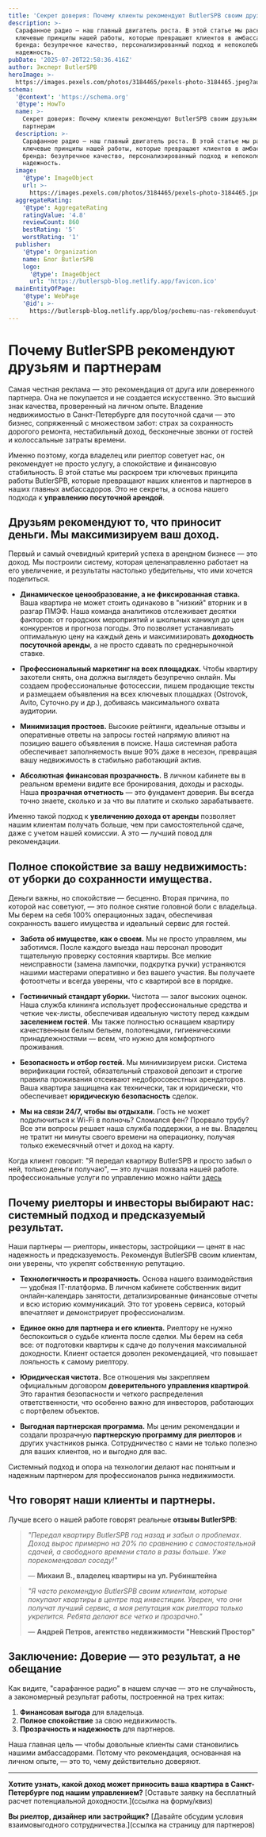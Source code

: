 ```yaml
---
title: 'Секрет доверия: Почему клиенты рекомендуют ButlerSPB своим друзьям и партнерам'
description: >-
  Сарафанное радио — наш главный двигатель роста. В этой статье мы раскроем
  ключевые принципы нашей работы, которые превращают клиентов в амбассадоров
  бренда: безупречное качество, персонализированный подход и непоколебимая
  надежность.
pubDate: '2025-07-20T22:58:36.416Z'
author: Эксперт ButlerSPB
heroImage: >-
  https://images.pexels.com/photos/3184465/pexels-photo-3184465.jpeg?auto=compress&cs=tinysrgb&w=1260&h=750&dpr=2
schema:
  '@context': 'https://schema.org'
  '@type': HowTo
  name: >-
    Секрет доверия: Почему клиенты рекомендуют ButlerSPB своим друзьям и
    партнерам
  description: >-
    Сарафанное радио — наш главный двигатель роста. В этой статье мы раскроем
    ключевые принципы нашей работы, которые превращают клиентов в амбассадоров
    бренда: безупречное качество, персонализированный подход и непоколебимая
    надежность.
  image:
    '@type': ImageObject
    url: >-
      https://images.pexels.com/photos/3184465/pexels-photo-3184465.jpeg?auto=compress&cs=tinysrgb&w=1260&h=750&dpr=2
  aggregateRating:
    '@type': AggregateRating
    ratingValue: '4.8'
    reviewCount: 860
    bestRating: '5'
    worstRating: '1'
  publisher:
    '@type': Organization
    name: Блог ButlerSPB
    logo:
      '@type': ImageObject
      url: 'https://butlerspb-blog.netlify.app/favicon.ico'
  mainEntityOfPage:
    '@type': WebPage
    '@id': >-
      https://butlerspb-blog.netlify.app/blog/pochemu-nas-rekomenduyut-druzyam-i-partneram/
---
```


# Почему ButlerSPB рекомендуют друзьям и партнерам

Самая честная реклама — это рекомендация от друга или доверенного партнера. Она не покупается и не создается искусственно. Это высший знак качества, проверенный на личном опыте. Владение недвижимостью в Санкт-Петербурге для посуточной сдачи — это бизнес, сопряженный с множеством забот: страх за сохранность дорогого ремонта, нестабильный доход, бесконечные звонки от гостей и колоссальные затраты времени.

Именно поэтому, когда владелец или риелтор советует нас, он рекомендует не просто услугу, а спокойствие и финансовую стабильность. В этой статье мы раскроем три ключевых принципа работы ButlerSPB, которые превращают наших клиентов и партнеров в наших главных амбассадоров. Это не секреты, а основа нашего подхода к **управлению посуточной арендой**.

## Друзьям рекомендуют то, что приносит деньги. Мы максимизируем ваш доход.

Первый и самый очевидный критерий успеха в арендном бизнесе — это доход. Мы построили систему, которая целенаправленно работает на его увеличение, и результаты настолько убедительны, что ими хочется поделиться.

*   **Динамическое ценообразование, а не фиксированная ставка.** Ваша квартира не может стоить одинаково в "низкий" вторник и в разгар ПМЭФ. Наша команда аналитиков отслеживает десятки факторов: от городских мероприятий и школьных каникул до цен конкурентов и прогноза погоды. Это позволяет устанавливать оптимальную цену на каждый день и максимизировать **доходность посуточной аренды**, а не просто сдавать по среднерыночной ставке.

*   **Профессиональный маркетинг на всех площадках.** Чтобы квартиру захотели снять, она должна выглядеть безупречно онлайн. Мы создаем профессиональные фотосессии, пишем продающие тексты и размещаем объявления на всех ключевых площадках (Ostrovok, Avito, Суточно.ру и др.), добиваясь максимального охвата аудитории.

*   **Минимизация простоев.** Высокие рейтинги, идеальные отзывы и оперативные ответы на запросы гостей напрямую влияют на позицию вашего объявления в поиске. Наша системная работа обеспечивает заполняемость выше 90% даже в несезон, превращая вашу недвижимость в стабильно работающий актив.

*   **Абсолютная финансовая прозрачность.** В личном кабинете вы в реальном времени видите все бронирования, доходы и расходы. Наша **прозрачная отчетность** — это фундамент доверия. Вы всегда точно знаете, сколько и за что вы платите и сколько зарабатываете.

Именно такой подход к **увеличению дохода от аренды** позволяет нашим клиентам получать больше, чем при самостоятельной сдаче, даже с учетом нашей комиссии. А это — лучший повод для рекомендации.

## Полное спокойствие за вашу недвижимость: от уборки до сохранности имущества.

Деньги важны, но спокойствие — бесценно. Вторая причина, по которой нас советуют, — это полное снятие головной боли с владельца. Мы берем на себя 100% операционных задач, обеспечивая сохранность вашего имущества и идеальный сервис для гостей.

*   **Забота об имуществе, как о своем.** Мы не просто управляем, мы заботимся. После каждого выезда наш персонал проводит тщательную проверку состояния квартиры. Все мелкие неисправности (замена лампочки, подкрутка ручки) устраняются нашими мастерами оперативно и без вашего участия. Вы получаете фотоотчеты и всегда уверены, что с квартирой все в порядке.

*   **Гостиничный стандарт уборки.** Чистота — залог высоких оценок. Наша служба клининга использует профессиональные средства и четкие чек-листы, обеспечивая идеальную чистоту перед каждым **заселением гостей**. Мы также полностью оснащаем квартиру качественным белым бельем, полотенцами, гигиеническими принадлежностями — всем, что нужно для комфортного проживания.

*   **Безопасность и отбор гостей.** Мы минимизируем риски. Система верификации гостей, обязательный страховой депозит и строгие правила проживания отсеивают недобросовестных арендаторов. Ваша квартира защищена как технически, так и юридически, что обеспечивает **юридическую безопасность** сделок.

*   **Мы на связи 24/7, чтобы вы отдыхали.** Гость не может подключиться к Wi-Fi в полночь? Сломался фен? Прорвало трубу? Все эти вопросы решает наша служба поддержки, а не вы. Владелец не тратит ни минуты своего времени на операционку, получая только ежемесячный отчет и доход на карту.

Когда клиент говорит: "Я передал квартиру ButlerSPB и просто забыл о ней, только деньги получаю", — это лучшая похвала нашей работе. профессиональные услуги по управлению можно найти <a href="https://butlerspb.ru/rent" target="_blank" rel="nofollow">здесь</a>

## Почему риелторы и инвесторы выбирают нас: системный подход и предсказуемый результат.

Наши партнеры — риелторы, инвесторы, застройщики — ценят в нас надежность и предсказуемость. Рекомендуя ButlerSPB своим клиентам, они уверены, что укрепят собственную репутацию.

*   **Технологичность и прозрачность.** Основа нашего взаимодействия — удобная IT-платформа. В личном кабинете собственник видит онлайн-календарь занятости, детализированные финансовые отчеты и всю историю коммуникаций. Это тот уровень сервиса, который впечатляет и демонстрирует профессионализм.

*   **Единое окно для партнера и его клиента.** Риелтору не нужно беспокоиться о судьбе клиента после сделки. Мы берем на себя все: от подготовки квартиры к сдаче до получения максимальной доходности. Клиент остается доволен рекомендацией, что повышает лояльность к самому риелтору.

*   **Юридическая чистота.** Все отношения мы закрепляем официальным договором **доверительного управления квартирой**. Это гарантия безопасности и четкого распределения ответственности, что особенно важно для инвесторов, работающих с портфелем объектов.

*   **Выгодная партнерская программа.** Мы ценим рекомендации и создали прозрачную **партнерскую программу для риелторов** и других участников рынка. Сотрудничество с нами не только полезно для ваших клиентов, но и выгодно для вас.

Системный подход и опора на технологии делают нас понятным и надежным партнером для профессионалов рынка недвижимости.

## Что говорят наши клиенты и партнеры.

Лучше всего о нашей работе говорят реальные **отзывы ButlerSPB**:

> *"Передал квартиру ButlerSPB год назад и забыл о проблемах. Доход вырос примерно на 20% по сравнению с самостоятельной сдачей, а свободного времени стало в разы больше. Уже порекомендовал соседу!"*
>
> — **Михаил В., владелец квартиры на ул. Рубинштейна**

> *"Я часто рекомендую ButlerSPB своим клиентам, которые покупают квартиры в центре под инвестиции. Уверен, что они получат лучший сервис, а моя репутация как риелтора только укрепится. Ребята делают все четко и прозрачно."*
>
> — **Андрей Петров, агентство недвижимости "Невский Простор"**

## Заключение: Доверие — это результат, а не обещание

Как видите, "сарафанное радио" в нашем случае — это не случайность, а закономерный результат работы, построенной на трех китах:
1.  **Финансовая выгода** для владельца.
2.  **Полное спокойствие** за свою недвижимость.
3.  **Прозрачность и надежность** для партнеров.

Наша главная цель — чтобы довольные клиенты сами становились нашими амбассадорами. Потому что рекомендация, основанная на личном опыте, — это то, чему действительно доверяют.

---

**Хотите узнать, какой доход может приносить ваша квартира в Санкт-Петербурге под нашим управлением?**
[Оставьте заявку на бесплатный расчет потенциальной доходности.](ссылка на форму/квиз)

**Вы риелтор, дизайнер или застройщик?**
[Давайте обсудим условия взаимовыгодного сотрудничества.](ссылка на страницу для партнеров)

